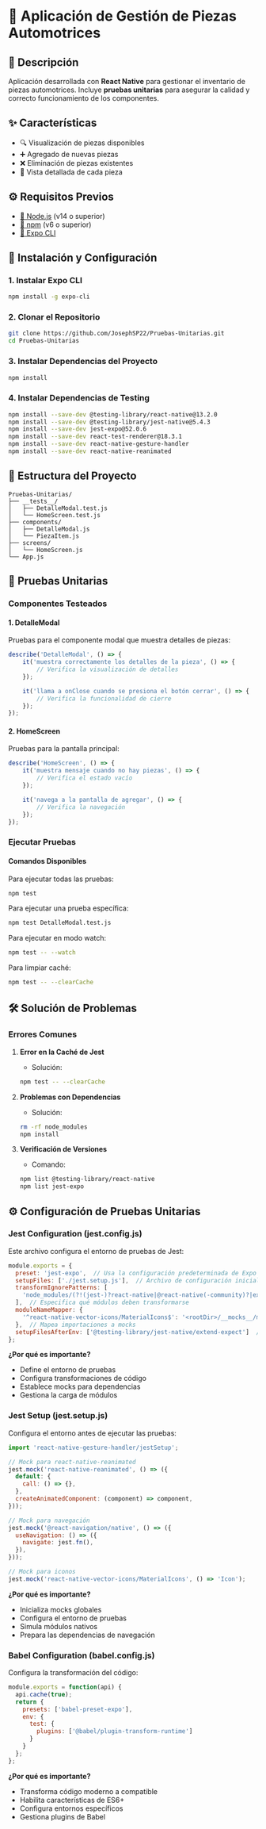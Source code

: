 # 🚗 Aplicación de Gestión de Piezas Automotrices

## 📝 Descripción
Aplicación desarrollada con **React Native** para gestionar el inventario de piezas automotrices. Incluye **pruebas unitarias** para asegurar la calidad y correcto funcionamiento de los componentes.

## ✨ Características
- 🔍 Visualización de piezas disponibles  
- ➕ Agregado de nuevas piezas  
- ❌ Eliminación de piezas existentes  
- 📄 Vista detallada de cada pieza  

## ⚙️ Requisitos Previos
- [🔗 Node.js](https://nodejs.org/) (v14 o superior)  
- [🔗 npm](https://www.npmjs.com/) (v6 o superior)  
- [🔗 Expo CLI](https://docs.expo.dev/get-started/installation/)

## 🚀 Instalación y Configuración

### 1. Instalar Expo CLI
```bash
npm install -g expo-cli
```

### 2. Clonar el Repositorio
```bash
git clone https://github.com/JosephSP22/Pruebas-Unitarias.git
cd Pruebas-Unitarias
```

### 3. Instalar Dependencias del Proyecto
```bash
npm install
```

### 4. Instalar Dependencias de Testing
```bash
npm install --save-dev @testing-library/react-native@13.2.0 
npm install --save-dev @testing-library/jest-native@5.4.3
npm install --save-dev jest-expo@52.0.6
npm install --save-dev react-test-renderer@18.3.1
npm install --save-dev react-native-gesture-handler
npm install --save-dev react-native-reanimated
```

## 📁 Estructura del Proyecto
```
Pruebas-Unitarias/
├── __tests__/              
│   ├── DetalleModal.test.js
│   └── HomeScreen.test.js
├── components/
│   ├── DetalleModal.js
│   └── PiezaItem.js
├── screens/             
│   └── HomeScreen.js
└── App.js                   
```



## 🧪 Pruebas Unitarias

### Componentes Testeados

#### 1. DetalleModal
Pruebas para el componente modal que muestra detalles de piezas:
```javascript
describe('DetalleModal', () => {
    it('muestra correctamente los detalles de la pieza', () => {
        // Verifica la visualización de detalles
    });

    it('llama a onClose cuando se presiona el botón cerrar', () => {
        // Verifica la funcionalidad de cierre
    });
});
```

#### 2. HomeScreen
Pruebas para la pantalla principal:
```javascript
describe('HomeScreen', () => {
    it('muestra mensaje cuando no hay piezas', () => {
        // Verifica el estado vacío
    });

    it('navega a la pantalla de agregar', () => {
        // Verifica la navegación
    });
});
```

### Ejecutar Pruebas

#### Comandos Disponibles

Para ejecutar todas las pruebas:
```bash
npm test
```

Para ejecutar una prueba específica:
```bash
npm test DetalleModal.test.js
```

Para ejecutar en modo watch:
```bash
npm test -- --watch
```

Para limpiar caché:
```bash
npm test -- --clearCache
```

## 🛠️ Solución de Problemas

### Errores Comunes

1. **Error en la Caché de Jest**
   - Solución:
   ```bash
   npm test -- --clearCache
   ```

2. **Problemas con Dependencias**
   - Solución:
   ```bash
   rm -rf node_modules
   npm install
   ```

3. **Verificación de Versiones**
   - Comando:
   ```bash
   npm list @testing-library/react-native
   npm list jest-expo
   ```

## ⚙️ Configuración de Pruebas Unitarias

### Jest Configuration (jest.config.js)
Este archivo configura el entorno de pruebas de Jest:

```javascript
module.exports = {
  preset: 'jest-expo',  // Usa la configuración predeterminada de Expo
  setupFiles: ['./jest.setup.js'],  // Archivo de configuración inicial
  transformIgnorePatterns: [
    'node_modules/(?!(jest-)?react-native|@react-native(-community)?|expo(nent)?|...)',
  ],  // Especifica qué módulos deben transformarse
  moduleNameMapper: {
    '^react-native-vector-icons/MaterialIcons$': '<rootDir>/__mocks__/materialIconsMock.js'
  },  // Mapea importaciones a mocks
  setupFilesAfterEnv: ['@testing-library/jest-native/extend-expect']  // Extiende las aserciones de Jest
};
```

**¿Por qué es importante?**
- Define el entorno de pruebas
- Configura transformaciones de código
- Establece mocks para dependencias
- Gestiona la carga de módulos

### Jest Setup (jest.setup.js)
Configura el entorno antes de ejecutar las pruebas:

```javascript
import 'react-native-gesture-handler/jestSetup';

// Mock para react-native-reanimated
jest.mock('react-native-reanimated', () => ({
  default: {
    call: () => {},
  },
  createAnimatedComponent: (component) => component,
}));

// Mock para navegación
jest.mock('@react-navigation/native', () => ({
  useNavigation: () => ({
    navigate: jest.fn(),
  }),
}));

// Mock para iconos
jest.mock('react-native-vector-icons/MaterialIcons', () => 'Icon');
```

**¿Por qué es importante?**
- Inicializa mocks globales
- Configura el entorno de pruebas
- Simula módulos nativos
- Prepara las dependencias de navegación

### Babel Configuration (babel.config.js)
Configura la transformación del código:

```javascript
module.exports = function(api) {
  api.cache(true);
  return {
    presets: ['babel-preset-expo'],
    env: {
      test: {
        plugins: ['@babel/plugin-transform-runtime']
      }
    }
  };
};
```

**¿Por qué es importante?**
- Transforma código moderno a compatible
- Habilita características de ES6+
- Configura entornos específicos
- Gestiona plugins de Babel
